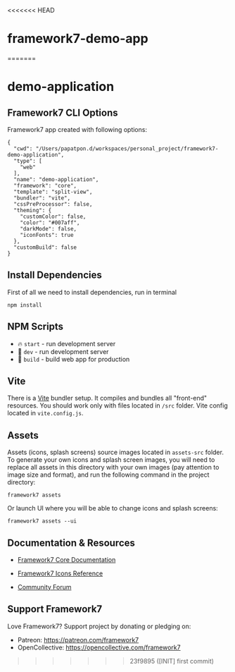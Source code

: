 <<<<<<< HEAD
# framework7-demo-app
=======
# demo-application

## Framework7 CLI Options

Framework7 app created with following options:

```
{
  "cwd": "/Users/papatpon.d/workspaces/personal_project/framework7-demo-application",
  "type": [
    "web"
  ],
  "name": "demo-application",
  "framework": "core",
  "template": "split-view",
  "bundler": "vite",
  "cssPreProcessor": false,
  "theming": {
    "customColor": false,
    "color": "#007aff",
    "darkMode": false,
    "iconFonts": true
  },
  "customBuild": false
}
```

## Install Dependencies

First of all we need to install dependencies, run in terminal
```
npm install
```

## NPM Scripts

* 🔥 `start` - run development server
* 🔧 `dev` - run development server
* 🔧 `build` - build web app for production

## Vite

There is a [Vite](https://vitejs.dev) bundler setup. It compiles and bundles all "front-end" resources. You should work only with files located in `/src` folder. Vite config located in `vite.config.js`.
## Assets

Assets (icons, splash screens) source images located in `assets-src` folder. To generate your own icons and splash screen images, you will need to replace all assets in this directory with your own images (pay attention to image size and format), and run the following command in the project directory:

```
framework7 assets
```

Or launch UI where you will be able to change icons and splash screens:

```
framework7 assets --ui
```



## Documentation & Resources

* [Framework7 Core Documentation](https://framework7.io/docs/)



* [Framework7 Icons Reference](https://framework7.io/icons/)
* [Community Forum](https://forum.framework7.io)

## Support Framework7

Love Framework7? Support project by donating or pledging on:
- Patreon: https://patreon.com/framework7
- OpenCollective: https://opencollective.com/framework7
>>>>>>> 23f9895 ([INIT] first commit)
